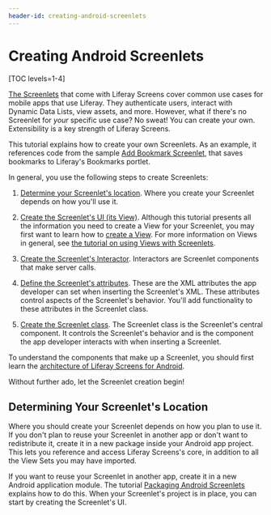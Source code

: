 ```yaml
---
header-id: creating-android-screenlets
---
```


# Creating Android Screenlets

[TOC levels=1-4]

[The Screenlets](/docs/7-1/reference/-/knowledge_base/r/screenlets-in-liferay-screens-for-android)
that come with Liferay Screens cover common use cases for mobile apps that use
Liferay. They authenticate users, interact with Dynamic Data Lists, view assets,
and more. However, what if there's no Screenlet for *your* specific use case? No
sweat! You can create your own. Extensibility is a key strength of Liferay
Screens. 

This tutorial explains how to create your own Screenlets. As an example, it
references code from the sample
[Add Bookmark Screenlet](https://github.com/liferay/liferay-screens/tree/master/android/samples/addbookmarkscreenlet), 
that saves bookmarks to Liferay's Bookmarks portlet. 

In general, you use the following steps to create Screenlets: 

1. [Determine your Screenlet's location](#determining-your-screenlets-location). 
   Where you create your Screenlet depends on how you'll use it. 

2. [Create the Screenlet's UI (its View)](/docs/7-1/tutorials/-/knowledge_base/t/creating-the-ui). 
   Although this tutorial presents all the information you need to create a View 
   for your Screenlet, you may first want to learn how to 
   [create a View](/docs/7-1/tutorials/-/knowledge_base/t/creating-android-views). 
   For more information on Views in general, see 
   [the tutorial on using Views with Screenlets](/docs/7-1/tutorials/-/knowledge_base/t/using-views-in-android-screenlets). 

3. [Create the Screenlet's Interactor](/docs/7-1/tutorials/-/knowledge_base/t/creating-the-interactor). 
   Interactors are Screenlet components that make server calls. 

4. [Define the Screenlet's attributes](/docs/7-1/tutorials/-/knowledge_base/t/defining-the-attributes). 
   These are the XML attributes the app developer can set when inserting the 
   Screenlet's XML. These attributes control aspects of the Screenlet's 
   behavior. You'll add functionality to these attributes in the Screenlet 
   class. 

5. [Create the Screenlet class](/docs/7-1/tutorials/-/knowledge_base/t/creating-the-screenlet-class). 
   The Screenlet class is the Screenlet's central component. It controls the 
   Screenlet's behavior and is the component the app developer interacts with 
   when inserting a Screenlet. 

To understand the components that make up a Screenlet, you should first 
learn the
[architecture of Liferay Screens for Android](/docs/7-1/tutorials/-/knowledge_base/t/architecture-of-liferay-screens-for-android). 

Without further ado, let the Screenlet creation begin! 

## Determining Your Screenlet's Location

Where you should create your Screenlet depends on how you plan to use it. If you
don't plan to reuse your Screenlet in another app or don't want to redistribute
it, create it in a new package inside your Android app project. This lets you
reference and access Liferay Screens's core, in addition to all the View Sets 
you may have imported. 

If you want to reuse your Screenlet in another app, create it in a new Android 
application module. The tutorial 
[Packaging Android Screenlets](/docs/7-1/tutorials/-/knowledge_base/t/packaging-your-screenlets) 
explains how to do this. When your Screenlet's project is in place, you can 
start by creating the Screenlet's UI. 
